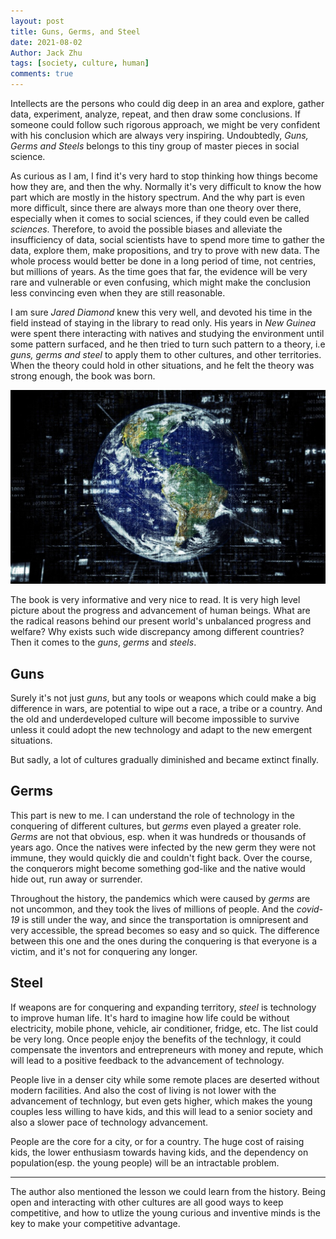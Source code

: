 ```yaml
---
layout: post
title: Guns, Germs, and Steel
date: 2021-08-02
Author: Jack Zhu
tags: [society, culture, human]
comments: true
---
```


Intellects are the persons who could dig deep in an area and explore, gather data, experiment, analyze, repeat, and then draw some conclusions. If someone could follow such rigorous approach, we might be very confident with his conclusion which are always very inspiring. Undoubtedly, *Guns, Germs and Steels* belongs to this tiny group of master pieces in social science.

As curious as I am, I find it's very hard to stop thinking how things become how they are, and then the why. Normally it's very difficult to know the how part which are mostly in the history spectrum. And the why part is even more difficult, since there are always more than one theory over there, especially when it comes to social sciences, if they could even be called *sciences*. Therefore, to avoid the possible biases and alleviate the insufficiency of data, social scientists have to spend more time to gather the data, explore them, make propositions, and try to prove with new data. The whole process would better be done in a long period of time, not centries, but millions of years. As the time goes that far, the evidence will be very rare and vulnerable or even confusing, which might make the conclusion less convincing even when they are still reasonable.

I am sure *Jared Diamond* knew this very well, and devoted his time in the field instead of staying in the library to read only. His years in *New Guinea* were spent there interacting with natives and studying the environment until some pattern surfaced, and he then tried to turn such pattern to a theory, i.e *guns, germs and steel* to apply them to other cultures, and other territories. When the theory could hold in other situations, and he felt the theory was strong enough, the book was born.

![technology](../images/technology.png)

The book is very informative and very nice to read. It is very high level picture about the progress and advancement of human beings. What are the radical reasons behind our present world's unbalanced progress and welfare? Why exists such wide discrepancy among different countries? Then it comes to the *guns*, *germs* and *steels*.

## Guns

Surely it's not just *guns*, but any tools or weapons which could make a big difference in wars, are potential to wipe out a race, a tribe or a country. And the old and underdeveloped culture will become impossible to survive unless it could adopt the new technology and adapt to the new emergent situations.

But sadly, a lot of cultures gradually diminished and became extinct finally.

## Germs

This part is new to me. I can understand the role of technology in the conquering of different cultures, but *germs* even played a greater role. *Germs* are not that obvious, esp. when it was hundreds or thousands of years ago. Once the natives were infected by the new germ they were not immune, they would quickly die and couldn't fight back. Over the course, the conquerors might become something god-like and the native would hide out, run away or surrender.

Throughout the history, the pandemics which were caused by *germs* are not uncommon, and they took the lives of millions of people. And the *covid-19* is still under the way, and since the transportation is omnipresent and very accessible, the spread becomes so easy and so quick. The difference between this one and the ones during the conquering is that everyone is a victim, and it's not for conquering any longer.

## Steel

If weapons are for conquering and expanding territory, *steel* is technology to improve human life. It's hard to imagine how life could be without electricity, mobile phone, vehicle, air conditioner, fridge, etc. The list could be very long. Once people enjoy the benefits of the technlogy, it could compensate the inventors and entrepreneurs with money and repute, which will lead to a positive feedback to the advancement of technology.

People live in a denser city while some remote places are deserted without modern facilities. And also the cost of living is not lower with the advancement of technlogy, but even gets higher, which makes the young couples less willing to have kids, and this will lead to a senior society and also a slower pace of technology advancement.

People are the core for a city, or for a country. The huge cost of raising kids, the lower enthusiasm towards having kids, and the dependency on population(esp. the young people) will be an intractable problem.

----

The author also mentioned the lesson we could learn from the history. Being open and interacting with other cultures are all good ways to keep competitive, and how to utlize the young curious and inventive minds is the key to make your competitive advantage.